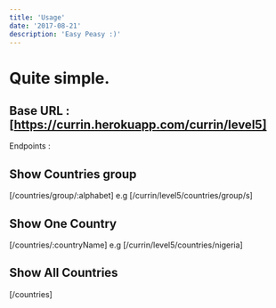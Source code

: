 ```yaml
---
title: 'Usage'
date: '2017-08-21'
description: 'Easy Peasy :)'
---
```


 # Quite simple.

 ## Base URL : [https://currin.herokuapp.com/currin/level5]

 Endpoints :

 ## Show Countries group

 [/countries/group/:alphabet]
 e.g [/currin/level5/countries/group/s]

 ## Show One Country

 [/countries/:countryName]
 e.g [/currin/level5/countries/nigeria]

 ## Show All Countries

 [/countries]
